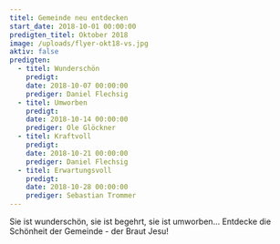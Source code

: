 ```yaml
---
titel: Gemeinde neu entdecken
start_date: 2018-10-01 00:00:00
predigten_titel: Oktober 2018
image: /uploads/flyer-okt18-vs.jpg
aktiv: false
predigten:
  - titel: Wunderschön
    predigt:
    date: 2018-10-07 00:00:00
    prediger: Daniel Flechsig
  - titel: Umworben
    predigt:
    date: 2018-10-14 00:00:00
    prediger: Ole Glöckner
  - titel: Kraftvoll
    predigt:
    date: 2018-10-21 00:00:00
    prediger: Daniel Flechsig
  - titel: Erwartungsvoll
    predigt:
    date: 2018-10-28 00:00:00
    prediger: Sebastian Trommer
---
```


Sie ist wundersch&ouml;n, sie ist begehrt, sie ist umworben... Entdecke die Sch&ouml;nheit der Gemeinde - der Braut Jesu!